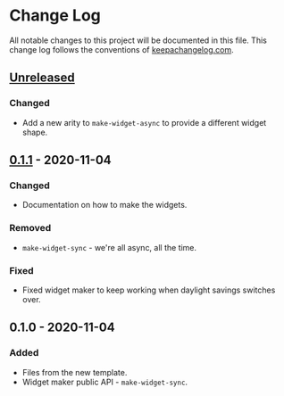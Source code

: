 # Change Log
All notable changes to this project will be documented in this file. This change log follows the conventions of [keepachangelog.com](http://keepachangelog.com/).

## [Unreleased]
### Changed
- Add a new arity to `make-widget-async` to provide a different widget shape.

## [0.1.1] - 2020-11-04
### Changed
- Documentation on how to make the widgets.

### Removed
- `make-widget-sync` - we're all async, all the time.

### Fixed
- Fixed widget maker to keep working when daylight savings switches over.

## 0.1.0 - 2020-11-04
### Added
- Files from the new template.
- Widget maker public API - `make-widget-sync`.

[Unreleased]: https://github.com/your-name/plf01/compare/0.1.1...HEAD
[0.1.1]: https://github.com/your-name/plf01/compare/0.1.0...0.1.1
